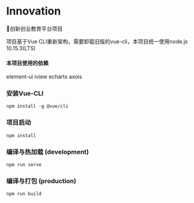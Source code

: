 # Innovation
🎉创新创业教育平台项目

项目基于Vue CLI重新架构，需要卸载旧版的vue-cli，本项目统一使用node.js 10.15.3(LTS)

#### 本项目使用的依赖

element-ui iview echarts axois 


### 安装Vue-CLI
```
npm install -g @vue/cli
```

### 项目启动
```
npm install
```

### 编译与热加载 (development)
```
npm run serve
```

### 编译与打包 (production)
```
npm run build
```
